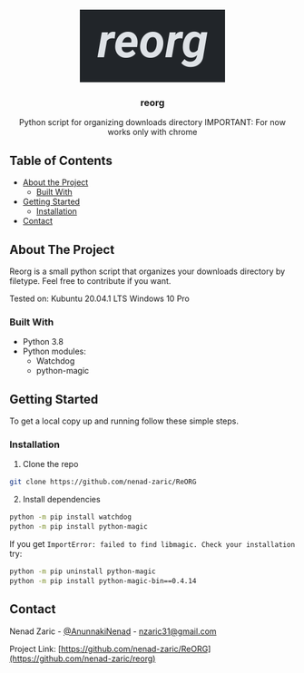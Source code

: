 <br />
<p align="center">
  <a href="https://github.com/github_username/repo_name">
    <img src="images/logo.png" alt="Logo" width="256" height="128">
  </a>

  <h3 align="center">reorg</h3>

  <p align="center">
    Python script for organizing downloads directory
    IMPORTANT: For now works only with chrome
    <br />
  </p>
</p>



<!-- TABLE OF CONTENTS -->
## Table of Contents

* [About the Project](#about-the-project)
  * [Built With](#built-with)
* [Getting Started](#getting-started)
  * [Installation](#installation)
* [Contact](#contact)


<!-- ABOUT THE PROJECT -->
## About The Project

Reorg is a small python script that organizes your downloads directory by filetype. Feel free to contribute if you want.

Tested on:
Kubuntu 20.04.1 LTS
Windows 10 Pro


### Built With

* Python 3.8
* Python modules:
    * Watchdog
    * python-magic



<!-- GETTING STARTED -->
## Getting Started

To get a local copy up and running follow these simple steps.

### Installation

1. Clone the repo
```sh
git clone https://github.com/nenad-zaric/ReORG
```
2. Install dependencies
```sh
python -m pip install watchdog
python -m pip install python-magic
```
If you get ```ImportError: failed to find libmagic. Check your installation ``` try:
```sh
python -m pip uninstall python-magic
python -m pip install python-magic-bin==0.4.14
```

<!-- CONTACT -->
## Contact

Nenad Zaric - [@AnunnakiNenad](https://twitter.com/AnunnakiNenad) - nzaric31@gmail.com

Project Link: [https://github.com/nenad-zaric/ReORG](https://github.com/nenad-zaric/reorg)


<!-- MARKDOWN LINKS & IMAGES -->
<!-- https://www.markdownguide.org/basic-syntax/#reference-style-links -->
[contributors-shield]: https://img.shields.io/github/contributors/github_username/repo.svg?style=flat-square
[contributors-url]: https://github.com/github_username/repo/graphs/contributors
[forks-shield]: https://img.shields.io/github/forks/github_username/repo.svg?style=flat-square
[forks-url]: https://github.com/github_username/repo/network/members
[stars-shield]: https://img.shields.io/github/stars/github_username/repo.svg?style=flat-square
[stars-url]: https://github.com/github_username/repo/stargazers
[issues-shield]: https://img.shields.io/github/issues/github_username/repo.svg?style=flat-square
[issues-url]: https://github.com/github_username/repo/issues
[license-shield]: https://img.shields.io/github/license/github_username/repo.svg?style=flat-square
[license-url]: https://github.com/github_username/repo/blob/master/LICENSE.txt
[linkedin-shield]: https://img.shields.io/badge/-LinkedIn-black.svg?style=flat-square&logo=linkedin&colorB=555
[linkedin-url]: https://linkedin.com/in/github_username
[product-screenshot]: images/screenshot.png
